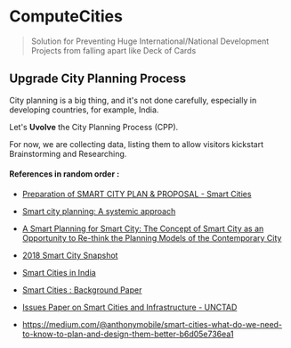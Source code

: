 # ComputeCities
> Solution for Preventing Huge International/National Development Projects from falling apart like Deck of Cards


## Upgrade City Planning Process

City planning is a big thing, and it's not done carefully, especially in developing countries, for example, India.

Let's **Uvolve** the City Planning Process (CPP).


For now, we are collecting data, listing them to allow visitors kickstart Brainstorming and Researching. 


#### References in random order :

- [Preparation of SMART CITY PLAN & PROPOSAL - Smart Cities](http://smartcities.gov.in/upload/uploadfiles/files/SCP_Template_030915.pdf)
- [Smart city planning: A systemic approach](https://www.researchgate.net/publication/257208114_Smart_city_planning_a_systemic_approach)

- [A Smart Planning for Smart City: The Concept of Smart City as an Opportunity to Re-think the Planning Models of the Contemporary City](https://www.researchgate.net/publication/300779930_A_Smart_Planning_for_Smart_City_The_Concept_of_Smart_City_as_an_Opportunity_to_Re-think_the_Planning_Models_of_the_Contemporary_City)
- [2018 Smart City Snapshot](https://www.lga.sa.gov.au/webdata/resources/minutesAgendas/Smart%20City%20Slides%20Jan%2019%20for%20MLGG.pdf)
- [Smart Cities in India](https://www.rvo.nl/sites/default/files/Smart%20Cities%20India.pdf)
- [Smart Cities : Background Paper](https://assets.publishing.service.gov.uk/government/uploads/system/uploads/attachment_data/file/246019/bis-13-1209-smart-cities-background-paper-digital.pdf)
- [Issues Paper on Smart Cities and Infrastructure - UNCTAD](https://unctad.org/meetings/en/SessionalDocuments/CSTD_2015_Issuespaper_Theme1_SmartCitiesandInfra_en.pdf)
- https://medium.com/@anthonymobile/smart-cities-what-do-we-need-to-know-to-plan-and-design-them-better-b6d05e736ea1




